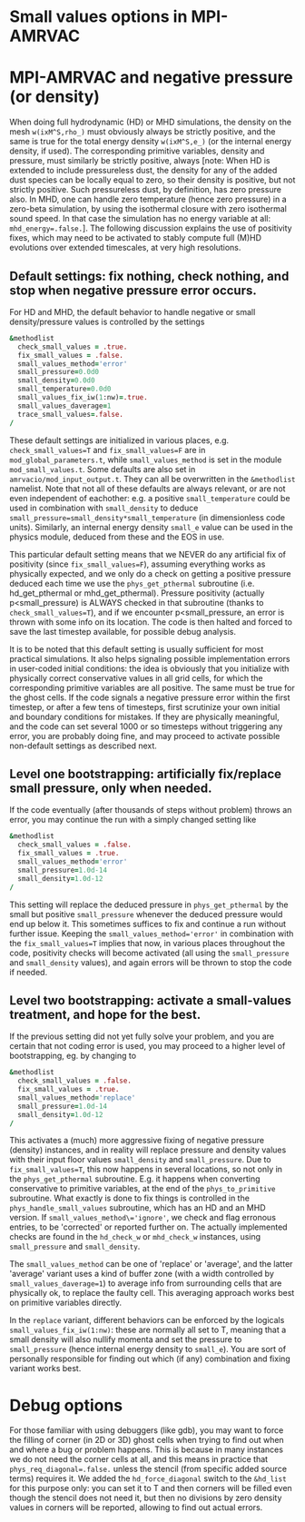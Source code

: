 # Small values options in MPI-AMRVAC

# MPI-AMRVAC and negative pressure (or density)

When doing full hydrodynamic (HD) or MHD simulations, the density on the mesh `w(ixM^S,rho_)` must obviously always be strictly positive, and the same is true for the total energy density `w(ixM^S,e_)` (or the internal energy density, if used). The corresponding primitive variables, density and pressure, must similarly be strictly positive, always [note: When HD is extended to include pressureless dust, the density for any of the added dust species can be locally equal to zero, so their density is positive, but not strictly positive. Such pressureless dust, by definition, has zero pressure also. In MHD, one can handle zero temperature (hence zero pressure) in a zero-beta simulation, by using the isothermal closure with zero isothermal sound speed. In that case the simulation has no energy variable at all: `mhd_energy=.false.`]. The following discussion explains the use of positivity fixes, which may need to be activated to stably compute full (M)HD evolutions over extended timescales, at very high resolutions.


## Default settings: fix nothing, check nothing, and stop when negative pressure error occurs.

For HD and MHD, the default behavior to handle negative or small density/pressure values is controlled by the settings


```fortran
&methodlist
  check_small_values = .true.
  fix_small_values = .false.
  small_values_method='error'
  small_pressure=0.0d0
  small_density=0.0d0
  small_temperature=0.0d0
  small_values_fix_iw(1:nw)=.true.
  small_values_daverage=1
  trace_small_values=.false.
/
```

These default settings are initialized in various places, e.g. `check_small_values=T` and `fix_small_values=F` are in `mod_global_parameters.t`, while `small_values_method` is set in the module `mod_small_values.t`. Some defaults are also set in `amrvacio/mod_input_output.t`. They can all be overwritten in the `&methodlist` namelist. Note that not all of these defaults are always relevant, or are not even independent of eachother: e.g. a positive `small_temperature` could be used in combination with `small_density` to deduce `small_pressure=small_density*small_temperature` (in dimensionless code units). Similarly, an internal energy density `small_e` value can be used in the physics module, deduced from these and the EOS in use.

This particular default setting means that we NEVER do any artificial fix of positivity (since `fix_small_values=F`), assuming everything works as physically expected, and we only do a check on getting a positive pressure deduced each time we use the `phys_get_pthermal` subroutine (i.e. hd_get_pthermal or mhd_get_pthermal). Pressure positivity (actually p<small_pressure) is ALWAYS checked in that subroutine (thanks to `check_small_values=T`), and if we encounter p<small_pressure, an error is thrown with some info on its location. The code is then halted and forced to save the last timestep available, for possible debug analysis.

It is to be noted that this default setting is usually sufficient for most practical simulations. It also helps signaling possible implementation errors in user-coded initial conditions: the idea is obviously that you initialize with physically correct conservative values in all grid cells, for which the corresponding primitive variables are all positive. The same must be true for the ghost cells. If the code signals a negative pressure error within the first timestep, or after a few tens of timesteps, first scrutinize your own initial and boundary conditions for mistakes. If they are physically meaningful, and the code can set several 1000 or so timesteps without triggering any error, you are probably doing fine, and may proceed to activate possible non-default settings as described next.

## Level one bootstrapping: artificially fix/replace small pressure, only when needed.

If the code eventually (after thousands of steps without problem) throws an error, you may continue the run with a simply changed setting like

```fortran
&methodlist
  check_small_values = .false.
  fix_small_values = .true.
  small_values_method='error'
  small_pressure=1.0d-14
  small_density=1.0d-12
/
```
This setting will replace the deduced pressure in `phys_get_pthermal` by the small but positive `small_pressure` whenever the deduced pressure would end up below it. This sometimes suffices to fix and continue a run without further issue. Keeping the `small_values_method='error'` in combination with the `fix_small_values=T` implies that now, in various places throughout the code, positivity checks will become activated (all using the `small_pressure` and `small_density` values), and again errors will be thrown to stop the code if needed. 

## Level two bootstrapping: activate a small-values treatment, and hope for the best.

If the previous setting did not yet fully solve your problem, and you are certain that not coding error is used, you may proceed to a higher level of bootstrapping, eg. by changing to

```fortran
&methodlist
  check_small_values = .false.
  fix_small_values = .true.
  small_values_method='replace'
  small_pressure=1.0d-14
  small_density=1.0d-12
/
```

This activates a (much) more aggressive fixing of negative pressure (density) instances, and in reality will replace pressure and density values with their input floor values `small_density` and `small_pressure`. Due to `fix_small_values=T`, this now happens in several locations, so not only in the `phys_get_pthermal` subroutine. E.g. it happens when converting conservative to primitive variables, at the end of the `phys_to_primitive` subroutine. What exactly is done to fix things is controlled in the `phys_handle_small_values` subroutine, which has an HD and an MHD version. If `small_values_method\='ignore'`, we check and flag erronous entries, to be 'corrected' or reported further on. The actually implemented checks are found in the `hd_check_w` or `mhd_check_w` instances, using `small_pressure` and `small_density`.

The `small_values_method` can be one of 'replace' or 'average', and the latter 'average' variant uses a kind of buffer zone (with a width controlled by `small_values_daverage=1`) to average info from surrounding cells that are physically ok, to replace the faulty cell. This averaging approach works best on primitive variables directly.

In the `replace` variant, different behaviors can be enforced by the logicals `small_values_fix_iw(1:nw)`: these are normally all set to T, meaning that a small density will also nullify momenta and set the pressure to `small_pressure` (hence internal energy density to `small_e`). You are sort of personally responsible for finding out which (if any) combination and fixing variant works best.

# Debug options

For those familiar with using debuggers (like gdb), you may want to force the filling of corner (in 2D or 3D) ghost cells when trying to find out when and where a bug or problem happens. This is because in many instances we do not need the corner cells at all, and this means in practice that `phys_req_diagonal=.false.` unless the stencil (from specific added source terms) requires it. We added the `hd_force_diagonal` switch to the `&hd_list` for this purpose only: you can set it to T and then corners will be filled even though the stencil does not need it, but then no divisions by zero density values in corners will be reported, allowing to find out actual errors.
